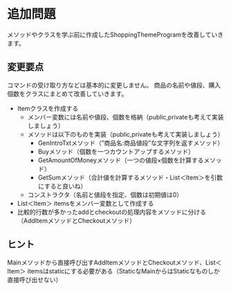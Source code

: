 # 追加問題

メソッドやクラスを学ぶ前に作成したShoppingThemeProgramを改善していきます。

## 変更要点

コマンドの受け取り方などは基本的に変更しません。
商品の名前や値段、購入個数をクラスにまとめて改善していきます。

- Itemクラスを作成する
    - メンバー変数には名前や値段、個数を格納（public,privateも考えて実装しましょう）
    - メソッドは以下のものを実装（public,privateも考えて実装しましょう）
        - GenIntroTxtメソッド（”商品名:商品値段”な文字列を返すメソッド）
        - Buyメソッド（個数を一つカウントアップするメソッド）
        - GetAmountOfMoneyメソッド（一つの値段×個数を計算するメソッド）
        - GetSumメソッド（合計値を計算するメソッド・List＜Item＞を引数にすると良いね）
    - コンストラクタ（名前と値段を指定、個数は初期値は0）
- List＜Item＞ itemsをメンバー変数として作成する
- 比較的行数が多かったaddとcheckoutの処理内容をメソッドに分ける（AddItemメソッドとCheckoutメソッド）

## ヒント

Mainメソッドから直接呼び出すAddItemメソッドとCheckoutメソッド、List＜Item＞ itemsはstaticにする必要がある（StaticなMainからはStaticなものしか直接呼び出せない）

